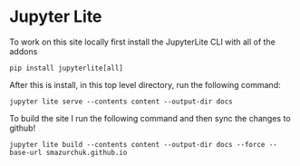 # Jupyter Lite

To work on this site locally first install the JupyterLite CLI with all of the addons

```
pip install jupyterlite[all]
```

After this is install, in this top level directory, run the following command:

```
jupyter lite serve --contents content --output-dir docs
```


To build the site I run the following command and then sync the changes to github!

```
jupyter lite build --contents content --output-dir docs --force --base-url smazurchuk.github.io
```